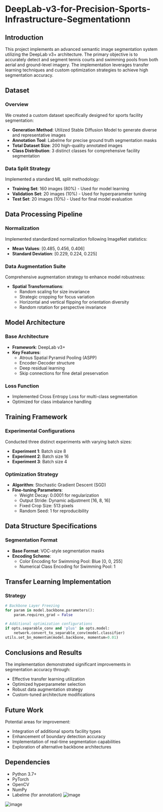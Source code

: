 # DeepLab-v3-for-Precision-Sports-Infrastructure-Segmentationn



## Introduction
This project implements an advanced semantic image segmentation system utilizing the DeepLab v3+ architecture. The primary objective is to accurately detect and segment tennis courts and swimming pools from both aerial and ground-level imagery. The implementation leverages transfer learning techniques and custom optimization strategies to achieve high segmentation accuracy.

## Dataset 
### Overview
We created a custom dataset specifically designed for sports facility segmentation:
- **Generation Method**: Utilized Stable Diffusion Model to generate diverse and representative images
- **Annotation Tool**: Labelme for precise ground truth segmentation masks
- **Total Dataset Size**: 200 high-quality annotated images
- **Class Distribution**: 3 distinct classes for comprehensive facility segmentation

### Data Split Strategy
Implemented a standard ML split methodology:
- **Training Set**: 160 images (80%) - Used for model learning
- **Validation Set**: 20 images (10%) - Used for hyperparameter tuning
- **Test Set**: 20 images (10%) - Used for final model evaluation

## Data Processing Pipeline
### Normalization
Implemented standardized normalization following ImageNet statistics:
- **Mean Values**: [0.485, 0.456, 0.406]
- **Standard Deviation**: [0.229, 0.224, 0.225]

### Data Augmentation Suite
Comprehensive augmentation strategy to enhance model robustness:
- **Spatial Transformations**:
  - Random scaling for size invariance
  - Strategic cropping for focus variation
  - Horizontal and vertical flipping for orientation diversity
  - Random rotation for perspective invariance

## Model Architecture
### Base Architecture
- **Framework**: DeepLab v3+
- **Key Features**:
  - Atrous Spatial Pyramid Pooling (ASPP)
  - Encoder-Decoder structure
  - Deep residual learning
  - Skip connections for fine detail preservation

### Loss Function
- Implemented Cross Entropy Loss for multi-class segmentation
- Optimized for class imbalance handling

## Training Framework
### Experimental Configurations
Conducted three distinct experiments with varying batch sizes:
- **Experiment 1**: Batch size 8
- **Experiment 2**: Batch size 16
- **Experiment 3**: Batch size 4

### Optimization Strategy
- **Algorithm**: Stochastic Gradient Descent (SGD)
- **Fine-tuning Parameters**:
  - Weight Decay: 0.0001 for regularization
  - Output Stride: Dynamic adjustment [16, 8, 16]
  - Fixed Crop Size: 513 pixels
  - Random Seed: 1 for reproducibility

## Data Structure Specifications
### Segmentation Format
- **Base Format**: VOC-style segmentation masks
- **Encoding Scheme**:
  - Color Encoding for Swimming Pool: Blue [0, 0, 255]
  - Numerical Class Encoding for Swimming Pool: 1

## Transfer Learning Implementation
### Strategy
```python
# Backbone Layer Freezing
for param in model.backbone.parameters():
    param.requires_grad = False

# Additional optimization configurations
if opts.separable_conv and 'plus' in opts.model:
    network.convert_to_separable_conv(model.classifier)
utils.set_bn_momentum(model.backbone, momentum=0.01)
```

## Conclusions and Results
The implementation demonstrated significant improvements in segmentation accuracy through:
- Effective transfer learning utilization
- Optimized hyperparameter selection
- Robust data augmentation strategy
- Custom-tuned architecture modifications

## Future Work
Potential areas for improvement:
- Integration of additional sports facility types
- Enhancement of boundary detection accuracy
- Implementation of real-time segmentation capabilities
- Exploration of alternative backbone architectures

## Dependencies
- Python 3.7+
- PyTorch
- OpenCV
- NumPy
- Labelme (for annotation)
![image](https://github.com/user-attachments/assets/4454f085-0676-41d8-b25d-513f27803148)

![image](https://github.com/user-attachments/assets/74382a74-7f4c-49f7-8b5c-7269cc8e1721)
